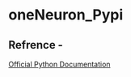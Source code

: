 # oneNeuron_Pypi
## Refrence -
[Official Python Documentation](https://packaging.python.org/tutorials/packaging-projects/)